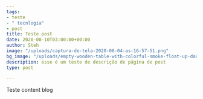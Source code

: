 ```yaml
---
tags:
- teste
- " tecnlogia"
- post
title: Teste post
date: 2020-08-10T03:00:00+00:00
author: Steh
image: "/uploads/captura-de-tela-2020-08-04-as-16-57-51.png"
bg_image: "/uploads/empty-wooden-table-with-colorful-smoke-float-up-dark-background_68495-150.jpg"
description: esse é um teste de descrição de página de post
type: post

---
```

Teste content blog